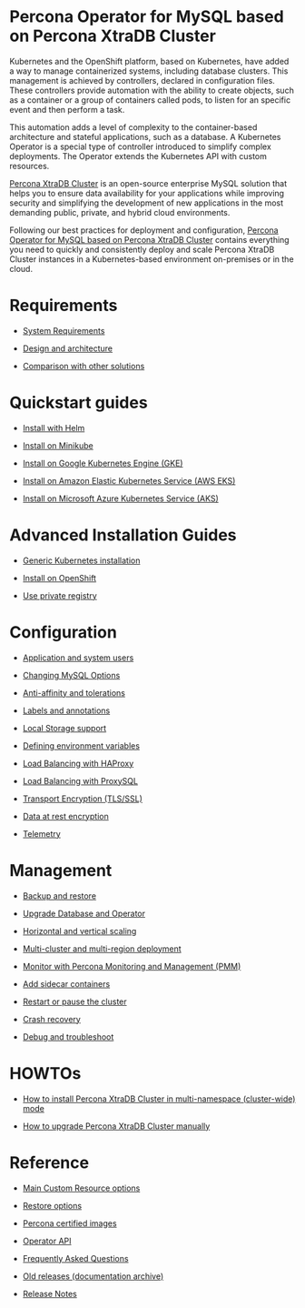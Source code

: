 # Percona Operator for MySQL based on Percona XtraDB Cluster

Kubernetes and the OpenShift platform, based on Kubernetes, have added a way to
manage containerized systems, including database clusters. This management is
achieved by controllers, declared in configuration files. These controllers
provide automation with the ability to create objects, such as a container or a
group of containers called pods, to listen for an specific event and then
perform a task.

This automation adds a level of complexity to the container-based architecture
and stateful applications, such as a database. A Kubernetes Operator is a
special type of controller introduced to simplify complex deployments. The
Operator extends the Kubernetes API with custom resources.

[Percona XtraDB Cluster](https://www.percona.com/software/mysql-database/percona-xtradb-cluster)
is an open-source enterprise MySQL solution that helps you to ensure data
availability for your applications while improving security and simplifying the
development of new applications in the most demanding public, private, and
hybrid cloud environments.

Following our best practices for deployment and configuration, [Percona Operator for MySQL based on Percona XtraDB Cluster](https://github.com/percona/percona-xtradb-cluster-operator)
contains everything you need to quickly and consistently deploy and scale
Percona XtraDB Cluster instances in a Kubernetes-based environment on-premises
or in the cloud.

# Requirements

* [System Requirements](System-Requirements.md)

* [Design and architecture](architecture.md)

* [Comparison with other solutions](compare.md)

# Quickstart guides

* [Install with Helm](helm.md)

* [Install on Minikube](minikube.md)

* [Install on Google Kubernetes Engine (GKE)](gke.md)

* [Install on Amazon Elastic Kubernetes Service (AWS EKS)](eks.md)

* [Install on Microsoft Azure Kubernetes Service (AKS)](aks.md)

# Advanced Installation Guides

* [Generic Kubernetes installation](kubernetes.md)

* [Install on OpenShift](openshift.md)

* [Use private registry](custom-registry.md)

# Configuration

* [Application and system users](users.md)

* [Changing MySQL Options](options.md)

* [Anti-affinity and tolerations](constraints.md)

* [Labels and annotations](annotations.md)

* [Local Storage support](storage.md)

* [Defining environment variables](containers-conf.md)

* [Load Balancing with HAProxy](haproxy-conf.md)

* [Load Balancing with ProxySQL](proxysql-conf.md)

* [Transport Encryption (TLS/SSL)](TLS.md)

* [Data at rest encryption](encryption.md)

* [Telemetry](telemetry.md)

# Management

* [Backup and restore](backups.md)

* [Upgrade Database and Operator](update.md)

* [Horizontal and vertical scaling](scaling.md)

* [Multi-cluster and multi-region deployment](replication.md)

* [Monitor with Percona Monitoring and Management (PMM)](monitoring.md)

* [Add sidecar containers](sidecar.md)

* [Restart or pause the cluster](pause.md)

* [Crash recovery](recovery.md)

* [Debug and troubleshoot](debug.md)

# HOWTOs

* [How to install Percona XtraDB Cluster in multi-namespace (cluster-wide) mode](cluster-wide.md)

* [How to upgrade Percona XtraDB Cluster manually](update_manually.md)

# Reference

* [Main Custom Resource options](operator.md)

* [Restore options](cr-restore.md)

* [Percona certified images](images.md)

* [Operator API](api.md)

* [Frequently Asked Questions](faq.md)

* [Old releases (documentation archive)](archive.md)

* [Release Notes](ReleaseNotes/index.md)
